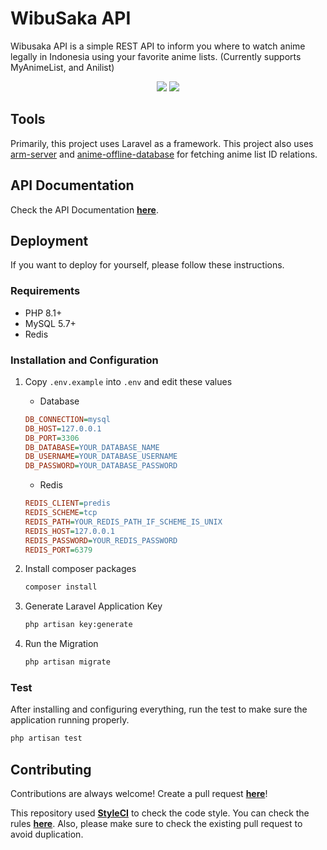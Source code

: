 # WibuSaka API
Wibusaka API is a simple REST API to inform you where to watch anime legally in Indonesia using your favorite anime lists. (Currently supports MyAnimeList, and Anilist)

<p align="center">
    <a href="https://github.com/qctfw/wibusaka-api/actions"><img src="https://github.com/qctfw/wibusaka-api/actions/workflows/laravel.yml/badge.svg" /></a>
    <a href="https://github.styleci.io/repos/461522076"><img src="https://github.styleci.io/repos/461522076/shield?style=plastic" /></a>
</p>

## Tools
Primarily, this project uses Laravel as a framework. This project also uses [arm-server](https://github.com/BeeeQueue/arm-server) and [anime-offline-database](https://github.com/manami-project/anime-offline-database) for fetching anime list ID relations.

## API Documentation
Check the API Documentation **[here](https://api.wibusaka.moe/docs)**.

## Deployment
If you want to deploy for yourself, please follow these instructions.

### Requirements
- PHP 8.1+
- MySQL 5.7+
- Redis

### Installation and Configuration

1. Copy `.env.example` into `.env` and edit these values

    - Database
    ```ini
    DB_CONNECTION=mysql
    DB_HOST=127.0.0.1
    DB_PORT=3306
    DB_DATABASE=YOUR_DATABASE_NAME
    DB_USERNAME=YOUR_DATABASE_USERNAME
    DB_PASSWORD=YOUR_DATABASE_PASSWORD
    ```
    - Redis
    ```ini
    REDIS_CLIENT=predis
    REDIS_SCHEME=tcp
    REDIS_PATH=YOUR_REDIS_PATH_IF_SCHEME_IS_UNIX
    REDIS_HOST=127.0.0.1
    REDIS_PASSWORD=YOUR_REDIS_PASSWORD
    REDIS_PORT=6379
    ```

2. Install composer packages
    ```bash
    composer install
    ```

3. Generate Laravel Application Key
    ```bash
    php artisan key:generate
    ```

4. Run the Migration
    ```bash
    php artisan migrate
    ```

### Test
After installing and configuring everything, run the test to make sure the application running properly.
```bash
php artisan test
```

## Contributing

Contributions are always welcome! Create a pull request **[here](https://github.com/qctfw/wibusaka/pulls)**!

This repository used **[StyleCI](https://styleci.io)** to check the code style. You can check the rules **[here](.styleci.yml/)**.
Also, please make sure to check the existing pull request to avoid duplication.